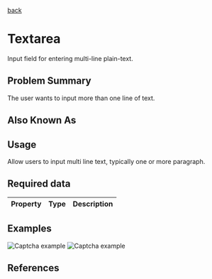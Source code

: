 [back](input-control.md)

# Textarea

Input field for entering multi-line plain-text.

## Problem Summary

The user wants to input more than one line of text. 

## Also Known As



## Usage

Allow users to input multi line text, typically one or more paragraph.

## Required data


Property | Type | Description
------------ | ------------- | -------------

## Examples

![Captcha example](img/textarea-1.jpg)
![Captcha example](img/textarea-2.jpg)


## References




